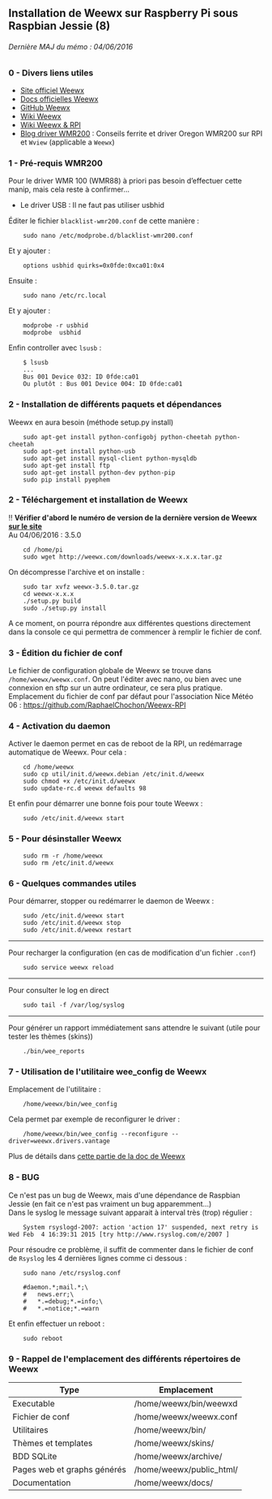 ## Installation de Weewx sur Raspberry Pi sous Raspbian Jessie (8)
###### Dernière MAJ du mémo : 04/06/2016


### 0 - Divers liens utiles


* [Site officiel Weewx](http://www.weewx.com/)
* [Docs officielles Weewx](http://www.weewx.com/docs.html)
* [GitHub Weewx](https://github.com/weewx/weewx)
* [Wiki Weewx](https://github.com/weewx/weewx/wiki)
* [Wiki Weewx & RPI](https://github.com/weewx/weewx/wiki/Raspberry%20Pi)
* [Blog driver WMR200](http://iadetout.free.fr/?wview-sur-Ubuntu-12-04) : Conseils ferrite et driver Oregon WMR200 sur RPI et ``Wview`` (applicable a ``Weewx``)


### 1 - Pré-requis WMR200


Pour le driver WMR 100 (WMR88) à priori pas besoin d’effectuer cette manip, mais cela reste à confirmer...
<br>
* Le driver USB : Il ne faut pas utiliser usbhid

Éditer le fichier ``blacklist-wmr200.conf`` de cette manière :

```
	sudo nano /etc/modprobe.d/blacklist-wmr200.conf
```

Et y ajouter :

```
	options usbhid quirks=0x0fde:0xca01:0x4
```

Ensuite :

```
	sudo nano /etc/rc.local
```

Et y ajouter :

```
	modprobe -r usbhid
	modprobe  usbhid
```

Enfin controller avec ``lsusb`` :

```
	$ lsusb
	...
	Bus 001 Device 032: ID 0fde:ca01
	Ou plutôt : Bus 001 Device 004: ID 0fde:ca01
```


### 2 - Installation de différents paquets et dépendances


Weewx en aura besoin (méthode setup.py install)

```
	sudo apt-get install python-configobj python-cheetah python-cheetah
	sudo apt-get install python-usb
	sudo apt-get install mysql-client python-mysqldb
	sudo apt-get install ftp
	sudo apt-get install python-dev python-pip
	sudo pip install pyephem
```


### 2 - Téléchargement et installation de Weewx


:bangbang: **Vérifier d'abord le numéro de version de la dernière version de Weewx [sur le site](http://www.weewx.com/news.html)**<br>
Au 04/06/2016 : 3.5.0

```
	cd /home/pi
	sudo wget http://weewx.com/downloads/weewx-x.x.x.tar.gz
```

On décompresse l'archive et on installe :

```
	sudo tar xvfz weewx-3.5.0.tar.gz
	cd weewx-x.x.x
	./setup.py build
	sudo ./setup.py install
```

A ce moment, on pourra répondre aux différentes questions directement dans la console ce qui permettra de commencer à remplir le fichier de conf.


### 3 - Édition du fichier de conf


Le fichier de configuration globale de Weewx se trouve dans ``/home/weewx/weewx.conf``.
On peut l'éditer avec nano, ou bien avec une connexion en sftp sur un autre ordinateur, ce sera plus pratique.
Emplacement du fichier de conf par défaut pour l'association Nice Météo 06 : https://github.com/RaphaelChochon/Weewx-RPI


### 4 - Activation du daemon


Activer le daemon permet en cas de reboot de la RPI, un redémarrage automatique de Weewx. Pour cela :

```
	cd /home/weewx
	sudo cp util/init.d/weewx.debian /etc/init.d/weewx
	sudo chmod +x /etc/init.d/weewx
	sudo update-rc.d weewx defaults 98
```

Et enfin pour démarrer une bonne fois pour toute Weewx :

```
	sudo /etc/init.d/weewx start
```


### 5 - Pour désinstaller Weewx


```
	sudo rm -r /home/weewx
	sudo rm /etc/init.d/weewx
```


### 6 - Quelques commandes utiles


Pour démarrer, stopper ou redémarrer le daemon de Weewx :

```
	sudo /etc/init.d/weewx start
	sudo /etc/init.d/weewx stop
	sudo /etc/init.d/weewx restart
```

***

Pour recharger la configuration (en cas de modification d'un fichier ``.conf``)

```
	sudo service weewx reload
```

***

Pour consulter le log en direct

```
	sudo tail -f /var/log/syslog
```

***

Pour générer un rapport immédiatement sans attendre le suivant (utile pour tester les thèmes (skins))

```
	./bin/wee_reports
```


### 7 - Utilisation de l'utilitaire wee_config de Weewx


Emplacement de l'utilitaire :

```
	/home/weewx/bin/wee_config
```

Cela permet par exemple de reconfigurer le driver :

```
	/home/weewx/bin/wee_config --reconfigure --driver=weewx.drivers.vantage
```

Plus de détails dans [cette partie de la doc de Weewx](http://www.weewx.com/docs/usersguide.htm#wee_config_utility)


### 8 - BUG

Ce n'est pas un bug de Weewx, mais d'une dépendance de Raspbian Jessie (en fait ce n'est pas vraiment un bug apparemment...)<br>
Dans le syslog le message suivant apparait à interval très (trop) régulier :

```
	System rsyslogd-2007: action 'action 17' suspended, next retry is Wed Feb  4 16:39:31 2015 [try http://www.rsyslog.com/e/2007 ]
```

Pour résoudre ce problème, il suffit de commenter dans le fichier de conf de ``Rsyslog`` les 4 dernières lignes comme ci dessous :

```
	sudo nano /etc/rsyslog.conf
```

```
	#daemon.*;mail.*;\
	#   news.err;\
	#   *.=debug;*.=info;\
	#   *.=notice;*.=warn
```

Et enfin effectuer un reboot :

```
	sudo reboot
```


### 9 - Rappel de l'emplacement des différents répertoires de Weewx


Type | Emplacement
------------ | -------------
Executable | /home/weewx/bin/weewxd
Fichier de conf | /home/weewx/weewx.conf
Utilitaires | /home/weewx/bin/
Thèmes et templates | /home/weewx/skins/
BDD SQLite | /home/weewx/archive/
Pages web et graphs générés | /home/weewx/public_html/
Documentation | /home/weewx/docs/





